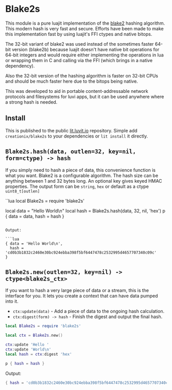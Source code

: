 # Blake2s

This module is a pure luajit implementation of the [blake2](https://blake2.net/)
hashing algorithm.  This modern hash is very fast and secure.  Efforts have been
made to make this implementation fast by using luajit's FFI ctypes and native bitops.

The 32-bit variant of blake2 was used instead of the sometimes faster 64-bit version (blake2b) because luajit doesn't have native bit operations for 64-bit integers and would require either implementing the operations in lua or wrapping
them in C and calling via the FFI (which brings in a native dependency).

Also the 32-bit version of the hashing algorithm is faster on 32-bit CPUs and
should be much faster here due to the bitops being native.

This was developed to aid in portable content-addressable network protocols and
filesystems for luvi apps, but it can be used anywhere where a strong hash is
needed.

## Install

This is published to the public [lit.luvit.io](https://luvit.io/lit.html#name:blake2s%20author:creationix) repository.  Simple add `creationix/blake2s` to your dependencies or
`lit install` it directly.

## `Blake2s.hash(data, outlen=32, key=nil, form=ctype) -> hash`

If you simply need to hash a piece of data, this convenience function is what
you want.  Blake2 is a configurable algorithm.  The hash size can be anything between 1 and 32 bytes long.  An optional key gives keyed HMAC properties.
The output form can be `string`, `hex` or default as a ctype `uint8_t[outlen]`

``lua
local Blake2s = require 'blake2s'

local data = "Hello World\n"
local hash = Blake2s.hash(data, 32, nil, 'hex')
p {
  data = data,
  hash = hash
}
```

Output:

```lua
{ data = 'Hello World\n',
  hash = 'cd0b3b1832c2460e30bc924ebba398f5bf6447478c2532995d4657707340c09c'
}
```

## `Blake2s.new(outlen=32, key=nil) -> ctype<blake2s_ctx>`

If you want to hash a very large piece of data or a stream, this is the
interface for you.  It lets you create a context that can have data
pumped into it.

- `ctx:update(data)` - Add a piece of data to the ongoing hash calculation.
- `ctx:digest(form) -> hash` - Finish the digest and output the final hash.

```lua
local Blake2s = require 'blake2s'

local ctx = Blake2s.new()

ctx:update 'Hello '
ctx:update 'World\n'
local hash = ctx:digest 'hex'

p { hash = hash }
```

Output:

```lua
{ hash = 'cd0b3b1832c2460e30bc924ebba398f5bf6447478c2532995d4657707340c09c' }
```
